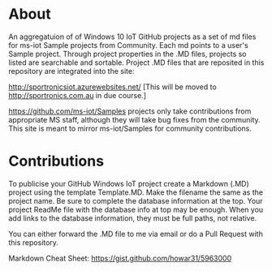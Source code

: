 # About
An aggregatuion of of Windows 10 IoT GitHub projects as a set of md files for ms-iot Sample projects from Community. Each md points to a user's Sample project. Through project properties in the .MD files, projects so listed are searchable and sortable. Project .MD files that are reposited in this repository are integrated into the site: 

http://sportronicsiot.azurewebsites.net/  [This will be moved to http://sportronics.com.au in due course.]

https://github.com/ms-iot/Samples projects only take contributions from appropriate MS staff, although they will take bug fixes from the community. This site is meant to mirror ms-iot/Samples for community contributions.

# Contributions
To publicise your GitHub Windows IoT project create a Markdown (.MD) project using the template Template.MD. Make the filename the same as the project name. Be sure to complete the database information at the top. Your project ReadMe file with the database info at top may be enough. When you add links to the database information, they must be full paths, not relative.

You can either forward the .MD file to me via email or do a Pull Request with this repository. 

Markdown Cheat Sheet: https://gist.github.com/howar31/5963000
